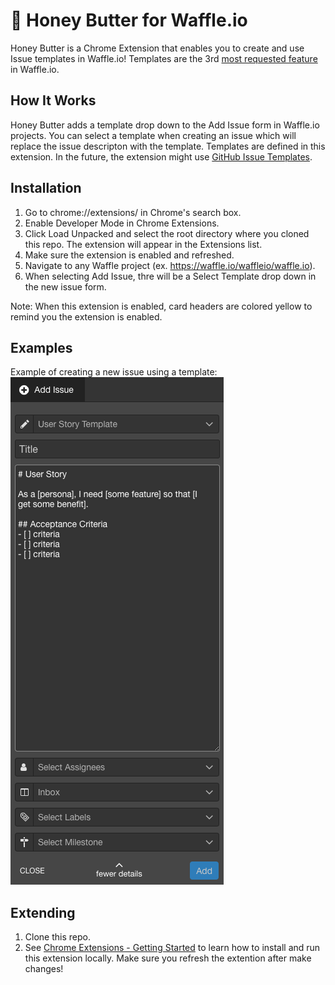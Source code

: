 # 🍯 Honey Butter for Waffle.io

Honey Butter is a Chrome Extension that enables you to create and use Issue templates in Waffle.io! Templates are the 3rd [most requested feature](https://github.com/waffleio/waffle.io/issues/2398) in Waffle.io.

## How It Works

Honey Butter adds a template drop down to the Add Issue form in Waffle.io projects. You can select a template when creating an issue which will replace the issue descripton with the template. Templates are defined in this extension. In the future, the extension might use [GitHub Issue Templates](https://help.github.com/articles/manually-creating-a-single-issue-template-for-your-repository/).

## Installation

1. Go to chrome://extensions/ in Chrome's search box.
2. Enable Developer Mode in Chrome Extensions.
3. Click Load Unpacked and select the root directory where you cloned this repo. The extension will appear in the Extensions list.
4. Make sure the extension is enabled and refreshed.
5. Navigate to any Waffle project (ex. https://waffle.io/waffleio/waffle.io).
6. When selecting Add Issue, thre will be a Select Template drop down in the new issue form.

Note: When this extension is enabled, card headers are colored yellow to remind you the extension is enabled.

## Examples

Example of creating a new issue using a template:
![GitHub Logo](./example1.png)

## Extending

1. Clone this repo.
2. See [Chrome Extensions - Getting Started](https://developer.chrome.com/extensions/getstarted) to learn how to install and run this extension locally. Make sure you refresh the extention after make changes!
